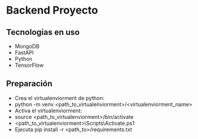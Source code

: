 # Backend Proyecto

## Tecnologias en uso
* MongoDB
* FastAPI
* Python
* TensorFlow

## Preparación
* Crea el virtualenviorment de python:
* python -m venv <path_to_virtualenviorment>/<virtualenviorment_name>
* Activa el virtualenviorment:
* <Ubuntu y Mac> source <path_to_virtualenviorment>/bin/activate
* <Windows> <path_to_virtualenviorment>\Scripts\Activate.ps1
* Ejecuta pip install -r <path_to>/requirements.txt
